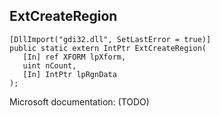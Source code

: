 ## ExtCreateRegion

```
[DllImport("gdi32.dll", SetLastError = true)]
public static extern IntPtr ExtCreateRegion(
   [In] ref XFORM lpXform,
   uint nCount,
   [In] IntPtr lpRgnData
);
```

Microsoft documentation: (TODO)
